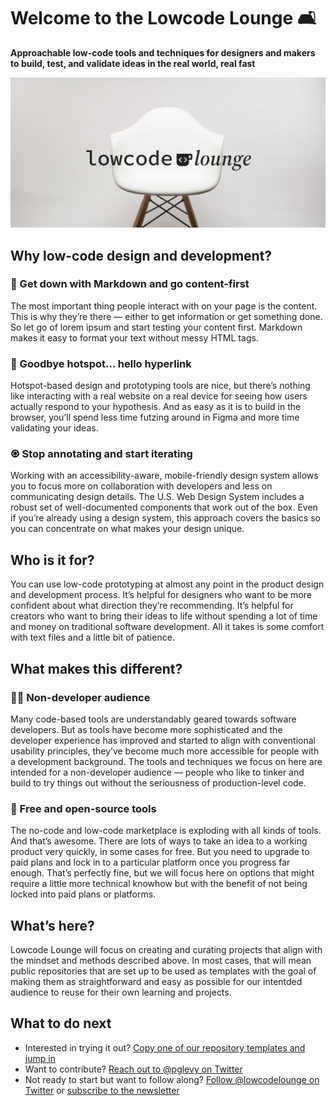 # Welcome to the Lowcode Lounge 🛋

**Approachable low-code tools and techniques for designers and makers to build, test, and validate ideas in the real world, real fast**

![White, modern-style chair on a light grey background with the text lowcode lounge over it](lowcodelounge-billboard.jpg)

## Why low-code design and development?

### 🕺 Get down with Markdown and go content-first
The most important thing people interact with on your page is the content. This is why they’re there — either to get information or get something done. So let go of lorem ipsum and start testing your content first. Markdown makes it easy to format your text without messy HTML tags.

### 👋 Goodbye hotspot… hello hyperlink
Hotspot-based design and prototyping tools are nice, but there’s nothing like interacting with a real website on a real device for seeing how users actually respond to your hypothesis. And as easy as it is to build in the browser, you’ll spend less time futzing around in Figma and more time validating your ideas.

### ♼ Stop annotating and start iterating
Working with an accessibility-aware, mobile-friendly design system allows you to focus more on collaboration with developers and less on communicating design details. The U.S. Web Design System includes a robust set of well-documented components that work out of the box. Even if you’re already using a design system, this approach covers the basics so you can concentrate on what makes your design unique.

## Who is it for?

You can use low-code prototyping at almost any point in the product design and development process. It’s helpful for designers who want to be more confident about what direction they’re recommending. It’s helpful for creators who want to bring their ideas to life without spending a lot of time and money on traditional software development. All it takes is some comfort with text files and a little bit of patience.

## What makes this different?

### 🧑‍🎨 Non-developer audience
Many code-based tools are understandably geared towards software developers. But as tools have become more sophisticated and the developer experience has improved and started to align with conventional usability principles, they’ve become much more accessible for people with a development background. The tools and techniques we focus on here are intended for a non-developer audience — people who like to tinker and build to try things out without the seriousness of production-level code. 

### 💸 Free and open-source tools
The no-code and low-code marketplace is exploding with all kinds of tools. And that’s awesome. There are lots of ways to take an idea to a working product very quickly, in some cases for free. But you need to upgrade to paid plans and lock in to a particular platform once you progress far enough. That’s perfectly fine, but we will focus here on options that might require a little more technical knowhow but with the benefit of not being locked into paid plans or platforms.

## What’s here?
Lowcode Lounge will focus on creating and curating projects that align with the mindset and methods described above. In most cases, that will mean public repositories that are set up to be used as templates with the goal of making them as straightforward and easy as possible for our intentded audience to reuse for their own learning and projects. 

## What to do next
- Interested in trying it out? [Copy one of our repository templates and jump in](https://github.com/orgs/githubfornocoders/repositories)
- Want to contribute? [Reach out to @pglevy on Twitter](https://twitter.com/pglevy)
- Not ready to start but want to follow along? [Follow @lowcodelounge on Twitter](https://twitter.com/lowcodelounge) or [subscribe to the newsletter](https://www.getrevue.co/profile/pglevy)
